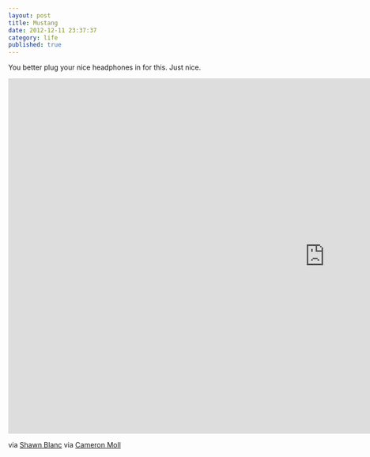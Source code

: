 ```yaml
---
layout: post
title: Mustang
date: 2012-12-11 23:37:37
category: life
published: true
---
```


You better plug your nice headphones in for this. Just nice.<div class="videoWrapper-16-9"><iframe src="http://player.vimeo.com/video/54510052;color=ff9933" width="1279" height="719" frameborder="0" webkitAllowFullScreen mozallowfullscreen allowFullScreen></iframe></div>

via  [Shawn Blanc](http://shawnblanc.net/2012/12/the-real-thing/) via [Cameron Moll](https://twitter.com/cameronmoll/status/275705793809104897) 